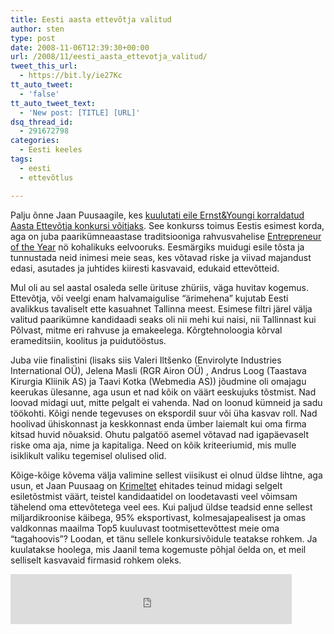 ```yaml
---
title: Eesti aasta ettevõtja valitud
author: sten
type: post
date: 2008-11-06T12:39:30+00:00
url: /2008/11/eesti_aasta_ettevotja_valitud/
tweet_this_url:
  - https://bit.ly/ie27Kc
tt_auto_tweet:
  - 'false'
tt_auto_tweet_text:
  - 'New post: [TITLE] [URL]'
dsq_thread_id:
  - 291672798
categories:
  - Eesti keeles
tags:
  - eesti
  - ettevõtlus

---
```

Palju õnne Jaan Puusaagile, kes [kuulutati eile Ernst&Youngi korraldatud Aasta Ettevõtja konkursi võitjaks][1]. See konkurss toimus Eestis esimest korda, aga on juba paarikümneaastase traditsiooniga rahvusvahelise [Entrepreneur of the Year][2] nö kohalikuks eelvooruks. Eesmärgiks muidugi esile tõsta ja tunnustada neid inimesi meie seas, kes võtavad riske ja viivad majandust edasi, asutades ja juhtides kiiresti kasvavaid, edukaid ettevõtteid.

Mul oli au sel aastal osaleda selle ürituse zhüriis, väga huvitav kogemus. Ettevõtja, või veelgi enam halvamaigulise &#8220;ärimehena&#8221; kujutab Eesti avalikkus tavaliselt ette kasuahnet Tallinna meest. Esimese filtri järel välja valitud paarikümne kandidaadi seaks oli nii mehi kui naisi, nii Tallinnast kui Põlvast, mitme eri rahvuse ja emakeelega. Kõrgtehnoloogia kõrval erameditsiin, koolitus ja puidutööstus.

Juba viie finalistini (lisaks siis Valeri Iltšenko (Envirolyte Industries International OÜ), Jelena Masli (RGR Airon OÜ) , Andrus Loog (Taastava Kirurgia Kliinik AS) ja Taavi Kotka (Webmedia AS)) jõudmine oli omajagu keerukas ülesanne, aga usun et nad kõik on väärt eeskujuks tõstmist. Nad loovad midagi uut, mitte pelgalt ei vahenda. Nad on loonud kümneid ja sadu töökohti. Kõigi nende tegevuses on ekspordil suur või üha kasvav roll. Nad hoolivad ühiskonnast ja keskkonnast enda ümber laiemalt kui oma firma kitsad huvid nõuaksid. Ohutu palgatöö asemel võtavad nad igapäevaselt riske oma aja, nime ja kapitaliga. Need on kõik kriteeriumid, mis mulle isiklikult valiku tegemisel olulised olid.

Kõige-kõige kõvema välja valimine sellest viisikust ei olnud üldse lihtne, aga usun, et Jaan Puusaag on [Krimeltet][3] ehitades teinud midagi selgelt esiletõstmist väärt, teistel kandidaatidel on loodetavasti veel võimsam tähelend oma ettevõtetega veel ees. Kui paljud üldse teadsid enne sellest miljardikroonise käibega, 95% eksportivast, kolmesajapealisest ja omas valdkonnas maailma Top5 kuuluvast tootmisettevõttest meie oma &#8220;tagahoovis&#8221;? Loodan, et tänu sellele konkursivõidule teatakse rohkem. Ja kuulatakse hoolega, mis Jaanil tema kogemuste põhjal öelda on, et meil selliselt kasvavaid firmasid rohkem oleks.

<iframe src="http://www.facebook.com/plugins/like.php?href=http%3A%2F%2Fsten.tamkivi.com%2F2008%2F11%2Feesti_aasta_ettevotja_valitud%2F&layout=standard&show_faces=true&width=450&action=like&colorscheme=light&height=80" scrolling="no" frameborder="0" style="border:none; overflow:hidden; width:450px; height:80px;" allowTransparency="true"></iframe>

 [1]: http://www.postimees.ee/?id=46816
 [2]: http://www.ey.com/global/content.nsf/US/EGCS_-_Entrepreneur_of_the_Year_Awards_-_Overview
 [3]: http://www.krimelte.ee